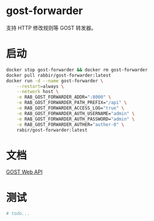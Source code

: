 # gost-forwarder
支持 HTTP 修改规则等 GOST 转发器。

# 启动
```bash
docker stop gost-forwarder && docker rm gost-forwarder
docker pull rabbir/gost-forwarder:latest
docker run -d --name gost-forwarder \
    --restart=always \
    --network host \
    -e RAB_GOST_FORWARDER_ADDR=":8000" \
    -e RAB_GOST_FORWARDER_PATH_PREFIX="/api" \
    -e RAB_GOST_FORWARDER_ACCESS_LOG="true" \
    -e RAB_GOST_FORWARDER_AUTH_USERNAME="admin" \
    -e RAB_GOST_FORWARDER_AUTH_PASSWORD="admin" \
    -e RAB_GOST_FORWARDER_AUTHER="auther-0" \
    rabir/gost-forwarder:latest
```

# 文档
[GOST Web API](https://gost.run/swagger-ui/)

# 测试
```bash
# todo...
```